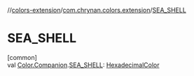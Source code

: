 //[colors-extension](../../index.md)/[com.chrynan.colors.extension](index.md)/[SEA_SHELL](-s-e-a_-s-h-e-l-l.md)

# SEA_SHELL

[common]\
val [Color.Companion](../../../colors-core/colors-core/com.chrynan.colors/-color/-companion/index.md).[SEA_SHELL](-s-e-a_-s-h-e-l-l.md): [HexadecimalColor](../../../colors-core/colors-core/com.chrynan.colors/-hexadecimal-color/index.md)
